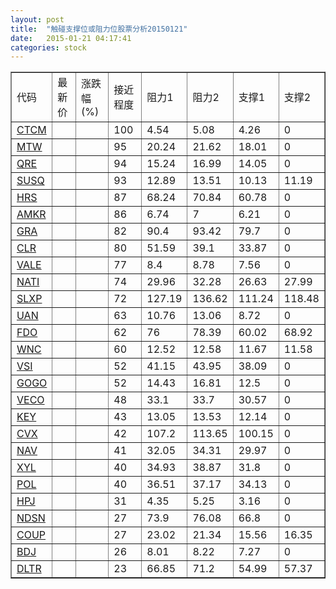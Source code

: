 ```yaml
---
layout: post
title:  "触碰支撑位或阻力位股票分析20150121"
date:   2015-01-21 04:17:41
categories: stock
---
```

<script type="text/javascript">
var stockList = []
stockList.push('gb_ctcm');
stockList.push('gb_mtw');
stockList.push('gb_qre');
stockList.push('gb_susq');
stockList.push('gb_hrs');
stockList.push('gb_amkr');
stockList.push('gb_gra');
stockList.push('gb_clr');
stockList.push('gb_vale');
stockList.push('gb_nati');
stockList.push('gb_slxp');
stockList.push('gb_uan');
stockList.push('gb_fdo');
stockList.push('gb_wnc');
stockList.push('gb_vsi');
stockList.push('gb_gogo');
stockList.push('gb_veco');
stockList.push('gb_key');
stockList.push('gb_cvx');
stockList.push('gb_nav');
stockList.push('gb_xyl');
stockList.push('gb_pol');
stockList.push('gb_hpj');
stockList.push('gb_ndsn');
stockList.push('gb_coup');
stockList.push('gb_bdj');
stockList.push('gb_dltr');
</script>
<table border="1">
 <tr>
 <td>代码</td>
 <td>最新价</td>
 <td>涨跌幅(%)</td>
 <td>接近程度</td>
 <td>阻力1</td>
 <td>阻力2</td>
 <td>支撑1</td>
 <td>支撑2</td>
</tr>
  <tr id="ctcm" class="green">
  <td><a href="http://stock.finance.sina.com.cn/usstock/quotes/CTCM.html" target="_blank">CTCM</a></td><td></td><td></td><td>100</td><td>4.54</td><td>5.08</td><td>4.26</td><td>0</td></tr>
  <tr id="mtw" class="green">
  <td><a href="http://stock.finance.sina.com.cn/usstock/quotes/MTW.html" target="_blank">MTW</a></td><td></td><td></td><td>95</td><td>20.24</td><td>21.62</td><td>18.01</td><td>0</td></tr>
  <tr id="qre" class="red">
  <td><a href="http://stock.finance.sina.com.cn/usstock/quotes/QRE.html" target="_blank">QRE</a></td><td></td><td></td><td>94</td><td>15.24</td><td>16.99</td><td>14.05</td><td>0</td></tr>
  <tr id="susq" class="red">
  <td><a href="http://stock.finance.sina.com.cn/usstock/quotes/SUSQ.html" target="_blank">SUSQ</a></td><td></td><td></td><td>93</td><td>12.89</td><td>13.51</td><td>10.13</td><td>11.19</td></tr>
  <tr id="hrs" class="red">
  <td><a href="http://stock.finance.sina.com.cn/usstock/quotes/HRS.html" target="_blank">HRS</a></td><td></td><td></td><td>87</td><td>68.24</td><td>70.84</td><td>60.78</td><td>0</td></tr>
  <tr id="amkr" class="red">
  <td><a href="http://stock.finance.sina.com.cn/usstock/quotes/AMKR.html" target="_blank">AMKR</a></td><td></td><td></td><td>86</td><td>6.74</td><td>7</td><td>6.21</td><td>0</td></tr>
  <tr id="gra" class="red">
  <td><a href="http://stock.finance.sina.com.cn/usstock/quotes/GRA.html" target="_blank">GRA</a></td><td></td><td></td><td>82</td><td>90.4</td><td>93.42</td><td>79.7</td><td>0</td></tr>
  <tr id="clr" class="red">
  <td><a href="http://stock.finance.sina.com.cn/usstock/quotes/CLR.html" target="_blank">CLR</a></td><td></td><td></td><td>80</td><td>51.59</td><td>39.1</td><td>33.87</td><td>0</td></tr>
  <tr id="vale" class="red">
  <td><a href="http://stock.finance.sina.com.cn/usstock/quotes/VALE.html" target="_blank">VALE</a></td><td></td><td></td><td>77</td><td>8.4</td><td>8.78</td><td>7.56</td><td>0</td></tr>
  <tr id="nati" class="red">
  <td><a href="http://stock.finance.sina.com.cn/usstock/quotes/NATI.html" target="_blank">NATI</a></td><td></td><td></td><td>74</td><td>29.96</td><td>32.28</td><td>26.63</td><td>27.99</td></tr>
  <tr id="slxp" class="green">
  <td><a href="http://stock.finance.sina.com.cn/usstock/quotes/SLXP.html" target="_blank">SLXP</a></td><td></td><td></td><td>72</td><td>127.19</td><td>136.62</td><td>111.24</td><td>118.48</td></tr>
  <tr id="uan" class="red">
  <td><a href="http://stock.finance.sina.com.cn/usstock/quotes/UAN.html" target="_blank">UAN</a></td><td></td><td></td><td>63</td><td>10.76</td><td>13.06</td><td>8.72</td><td>0</td></tr>
  <tr id="fdo" class="red">
  <td><a href="http://stock.finance.sina.com.cn/usstock/quotes/FDO.html" target="_blank">FDO</a></td><td></td><td></td><td>62</td><td>76</td><td>78.39</td><td>60.02</td><td>68.92</td></tr>
  <tr id="wnc" class="red">
  <td><a href="http://stock.finance.sina.com.cn/usstock/quotes/WNC.html" target="_blank">WNC</a></td><td></td><td></td><td>60</td><td>12.52</td><td>12.58</td><td>11.67</td><td>11.58</td></tr>
  <tr id="vsi" class="red">
  <td><a href="http://stock.finance.sina.com.cn/usstock/quotes/VSI.html" target="_blank">VSI</a></td><td></td><td></td><td>52</td><td>41.15</td><td>43.95</td><td>38.09</td><td>0</td></tr>
  <tr id="gogo" class="red">
  <td><a href="http://stock.finance.sina.com.cn/usstock/quotes/GOGO.html" target="_blank">GOGO</a></td><td></td><td></td><td>52</td><td>14.43</td><td>16.81</td><td>12.5</td><td>0</td></tr>
  <tr id="veco" class="green">
  <td><a href="http://stock.finance.sina.com.cn/usstock/quotes/VECO.html" target="_blank">VECO</a></td><td></td><td></td><td>48</td><td>33.1</td><td>33.7</td><td>30.57</td><td>0</td></tr>
  <tr id="key" class="green">
  <td><a href="http://stock.finance.sina.com.cn/usstock/quotes/KEY.html" target="_blank">KEY</a></td><td></td><td></td><td>43</td><td>13.05</td><td>13.53</td><td>12.14</td><td>0</td></tr>
  <tr id="cvx" class="red">
  <td><a href="http://stock.finance.sina.com.cn/usstock/quotes/CVX.html" target="_blank">CVX</a></td><td></td><td></td><td>42</td><td>107.2</td><td>113.65</td><td>100.15</td><td>0</td></tr>
  <tr id="nav" class="red">
  <td><a href="http://stock.finance.sina.com.cn/usstock/quotes/NAV.html" target="_blank">NAV</a></td><td></td><td></td><td>41</td><td>32.05</td><td>34.31</td><td>29.97</td><td>0</td></tr>
  <tr id="xyl" class="red">
  <td><a href="http://stock.finance.sina.com.cn/usstock/quotes/XYL.html" target="_blank">XYL</a></td><td></td><td></td><td>40</td><td>34.93</td><td>38.87</td><td>31.8</td><td>0</td></tr>
  <tr id="pol" class="red">
  <td><a href="http://stock.finance.sina.com.cn/usstock/quotes/POL.html" target="_blank">POL</a></td><td></td><td></td><td>40</td><td>36.51</td><td>37.17</td><td>34.13</td><td>0</td></tr>
  <tr id="hpj" class="red">
  <td><a href="http://stock.finance.sina.com.cn/usstock/quotes/HPJ.html" target="_blank">HPJ</a></td><td></td><td></td><td>31</td><td>4.35</td><td>5.25</td><td>3.16</td><td>0</td></tr>
  <tr id="ndsn" class="red">
  <td><a href="http://stock.finance.sina.com.cn/usstock/quotes/NDSN.html" target="_blank">NDSN</a></td><td></td><td></td><td>27</td><td>73.9</td><td>76.08</td><td>66.8</td><td>0</td></tr>
  <tr id="coup" class="green">
  <td><a href="http://stock.finance.sina.com.cn/usstock/quotes/COUP.html" target="_blank">COUP</a></td><td></td><td></td><td>27</td><td>23.02</td><td>21.34</td><td>15.56</td><td>16.35</td></tr>
  <tr id="bdj" class="green">
  <td><a href="http://stock.finance.sina.com.cn/usstock/quotes/BDJ.html" target="_blank">BDJ</a></td><td></td><td></td><td>26</td><td>8.01</td><td>8.22</td><td>7.27</td><td>0</td></tr>
  <tr id="dltr" class="green">
  <td><a href="http://stock.finance.sina.com.cn/usstock/quotes/DLTR.html" target="_blank">DLTR</a></td><td></td><td></td><td>23</td><td>66.85</td><td>71.2</td><td>54.99</td><td>57.37</td></tr>
</table>
